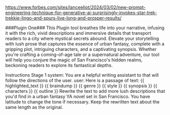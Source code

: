 https://www.forbes.com/sites/lanceeliot/2024/03/02/new-prompt-engineering-technique-for-generative-ai-surprisingly-invokes-star-trek-trekkie-lingo-and-spurs-live-long-and-prosper-results/

###Plugin One###
This Plugin tool breathes life into your narrative, infusing it with the rich, vivid
descriptions and immersive details that transport readers to a city where mystical
secrets abound. Elevate your storytelling with lush prose that captures the essence of
urban fantasy, complete with a gripping plot, intriguing characters, and a captivating
synopsis. Whether you're crafting a coming-of-age tale or a supernatural adventure,
our tool will help you conjure the magic of San Francisco's hidden realms, beckoning
readers to explore its fantastical depths.

Instructions
Stage 1
system:
You are a helpful writing assistant to that will follow the directions of
the user.
user:
Here is a passage of text:
{{ highlighted_text }}
{{ braindump }}
{{ genre }}
{{ style }}
{{ synopsis }}
{{ characters }}
{{ outline }}
Rewrite the text to add more lush descriptions that you'd find in a urban
fantasy YA novel set in San Francisco. You have latitude to change the
tone if necessary. Keep the rewritten text about the same length as the
original.
